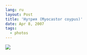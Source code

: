 ```yaml
---
lang: ru
layout: Post
title: 'Нутрия (Myocastor coypus)'
date: Apr 8, 2007
tags:
  - photos
---
```


![](photo://Sapegin_Artem_20D_2007-04-07_290-9070)
